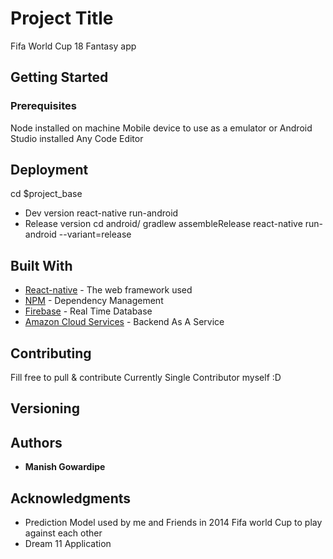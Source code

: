 # Project Title

Fifa World Cup 18 Fantasy app

## Getting Started



### Prerequisites
Node installed on machine
Mobile device to use as a emulator or Android Studio installed 
Any Code Editor

## Deployment

cd $project_base
* Dev version
react-native run-android  
* Release version
cd android/
gradlew assembleRelease
react-native run-android --variant=release  

## Built With

* [React-native](http://www.dropwizard.io/1.0.2/docs/) - The web framework used
* [NPM](https://maven.apache.org/) - Dependency Management
* [Firebase](https://maven.apache.org/) - Real Time Database
* [Amazon Cloud Services](https://maven.apache.org/) - Backend As A Service


## Contributing

Fill free to pull & contribute 
Currently Single Contributor myself :D

## Versioning



## Authors

* **Manish Gowardipe**


## Acknowledgments

* Prediction Model used by me and Friends in 2014 Fifa world Cup to play against each other
* Dream 11 Application